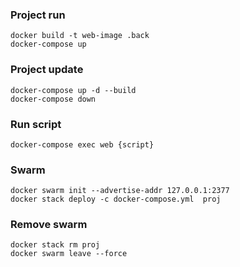 
### Project run
```vim
docker build -t web-image .back
docker-compose up 
```

### Project update
```vim
docker-compose up -d --build
docker-compose down
```

### Run script
```vim
docker-compose exec web {script} 
```

### Swarm
```vim
docker swarm init --advertise-addr 127.0.0.1:2377
docker stack deploy -c docker-compose.yml  proj
```  
### Remove swarm 
```vim
docker stack rm proj
docker swarm leave --force
```
